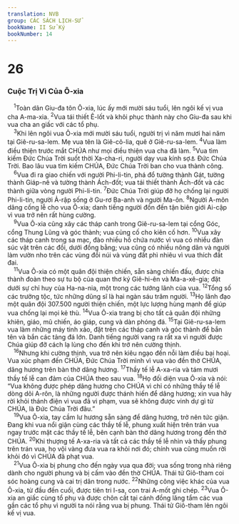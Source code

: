 ```yaml
---
translation: NVB
group: CÁC SÁCH LỊCH-SỬ
bookName: II Sử Ký 
bookNumber: 14
---
```


<div class="title"><h1>26</h1><h3>Cuộc Trị Vì Của Ô-xia </h3></div>
<span class="verse 2su_26_1"> <sup>1</sup>Toàn dân Giu-đa tôn Ô-xia, lúc ấy mới mười sáu tuổi, lên ngôi kế vị vua cha A-ma-xia. </span>
<span class="verse 2su_26_2"><sup>2</sup>Vua tái thiết Ê-lốt và khôi phục thành này cho Giu-đa sau khi vua cha an giấc với các tổ phụ. <br/></span>
<span class="verse 2su_26_3"> <sup>3</sup>Khi lên ngôi vua Ô-xia mới mười sáu tuổi, người trị vì năm mươi hai năm tại Giê-ru-sa-lem. Mẹ vua tên là Giê-cô-lia, quê ở Giê-ru-sa-lem. </span>
<span class="verse 2su_26_4"><sup>4</sup>Vua làm điều thiện trước mắt CHÚA như mọi điều thiện vua cha đã làm. </span>
<span class="verse 2su_26_5"><sup>5</sup>Vua tìm kiếm Đức Chúa Trời suốt thời Xa-cha-ri, người dạy vua kính sợ<a data-toggle="tooltip" data-placement="bottom" title="MT: khải tượng; dịch theo một số văn bản cổ và các bản dịch cổ">⚓</a> Đức Chúa Trời. Bao lâu vua tìm kiếm CHÚA, Đức Chúa Trời ban cho vua thành công. <br/></span>
<span class="verse 2su_26_6"> <sup>6</sup>Vua đi ra giao chiến với người Phi-li-tin, phá đổ tường thành Gát, tường thành Giáp-nê và tường thành Ách-đốt; vua tái thiết thành Ách-đốt và các thành giữa vòng người Phi-li-tin. </span>
<span class="verse 2su_26_7"><sup>7</sup>Đức Chúa Trời giúp đỡ họ chống lại người Phi-li-tin, người Ả-rập sống ở Gu-rơ Ba-anh và người Ma-ôn. </span>
<span class="verse 2su_26_8"><sup>8</sup>Người A-môn dâng cống lễ cho vua Ô-xia; danh tiếng người đồn đến tận biên giới Ai-cập vì vua trở nên rất hùng cường. <br/></span>
<span class="verse 2su_26_9"> <sup>9</sup>Vua Ô-xia cũng xây các tháp canh trong Giê-ru-sa-lem tại cổng Góc, cổng Thung Lũng và góc thành; vua củng cố cho kiên cố hơn. </span>
<span class="verse 2su_26_10"><sup>10</sup>Vua xây các tháp canh trong sa mạc, đào nhiều hồ chứa nước vì vua có nhiều đàn súc vật trên các đồi, dưới đồng bằng; vua cũng có nhiều nông dân và người làm vườn nho trên các vùng đồi núi và vùng đất phì nhiêu vì vua thích đất đai. <br/></span>
<span class="verse 2su_26_11"> <sup>11</sup>Vua Ô-xia có một quân đội thiện chiến, sẵn sàng chiến đấu, được chia thành đoàn theo sự tu bộ của quan thơ ký Giê-hi-ên và Ma-a-xê-gia; đặt dưới sự chỉ huy của Ha-na-nia, một trong các tướng lãnh của vua. </span>
<span class="verse 2su_26_12"><sup>12</sup>Tổng số các trưởng tộc, tức những dũng sĩ là hai ngàn sáu trăm người. </span>
<span class="verse 2su_26_13"><sup>13</sup>Họ lãnh đạo một quân đội 307.500 người thiện chiến, một lực lượng hùng mạnh để giúp vua chống lại mọi kẻ thù. </span>
<span class="verse 2su_26_14"><sup>14</sup>Vua Ô-xia trang bị cho tất cả quân đội những khiên, giáo, mũ chiến, áo giáp, cung và dàn phóng đá. </span>
<span class="verse 2su_26_15"><sup>15</sup>Tại Giê-ru-sa-lem vua làm những máy tinh xảo, đặt trên các tháp canh và góc thành để bắn tên và bắn các tảng đá lớn. Danh tiếng người vang ra rất xa vì người được Chúa giúp đỡ cách lạ lùng cho đến khi trở nên cường thịnh. <br/></span>
<span class="verse 2su_26_16"> <sup>16</sup>Nhưng khi cường thịnh, vua trở nên kiêu ngạo đến nỗi làm điều bại hoại. Vua xúc phạm đến CHÚA, Đức Chúa Trời mình vì vua vào đền thờ CHÚA, dâng hương trên bàn thờ dâng hương. </span>
<span class="verse 2su_26_17"><sup>17</sup>Thầy tế lễ A-xa-ria và tám mươi thầy tế lễ can đảm của CHÚA theo sau vua. </span>
<span class="verse 2su_26_18"><sup>18</sup>Họ đối diện vua Ô-xia và nói: “Vua không được phép dâng hương cho CHÚA vì chỉ có những thầy tế lễ dòng dõi A-rôn, là những người được thánh hiến để dâng hương; xin vua hãy rời khỏi thánh điện vì vua đã vi phạm, vua sẽ không được vinh dự gì từ CHÚA, là Đức Chúa Trời đâu.” <br/></span>
<span class="verse 2su_26_19"> <sup>19</sup>Vua Ô-xia, tay cầm lư hương sẵn sàng để dâng hương, trở nên tức giận. Đang khi vua nổi giận cùng các thầy tế lễ, phung xuất hiện trên trán vua ngay trước mặt các thầy tế lễ, bên cạnh bàn thờ dâng hương trong đền thờ CHÚA. </span>
<span class="verse 2su_26_20"><sup>20</sup>Khi thượng tế A-xa-ria và tất cả các thầy tế lễ nhìn và thấy phung trên trán vua, họ vội vàng đưa vua ra khỏi nơi đó; chính vua cũng muốn rời khỏi đó vì CHÚA đã phạt vua. <br/></span>
<span class="verse 2su_26_21"> <sup>21</sup>Vua Ô-xia bị phung cho đến ngày vua qua đời; vua sống trong nhà riêng dành cho người phung và bị cấm vào đền thờ CHÚA. Thái tử Giô-tham coi sóc hoàng cung và cai trị dân trong nước. </span>
<span class="verse 2su_26_22"><sup>22</sup>Những công việc khác của vua Ô-xia, từ đầu đến cuối, được tiên tri I-sa, con trai A-mốt ghi chép. </span>
<span class="verse 2su_26_23"><sup>23</sup>Vua Ô-xia an giấc cùng tổ phụ và được chôn cất tại cánh đồng lăng tẩm các vua gần các tổ phụ vì người ta nói rằng vua bị phung. Thái tử Giô-tham lên ngôi kế vị vua. <br/></span>
